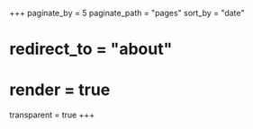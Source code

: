 +++
paginate_by = 5
paginate_path = "pages"
sort_by = "date"

# redirect_to = "about"
# render = true
transparent = true
+++

